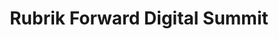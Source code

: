 ---
state: Virtual
region: Virtual
title: Rubrik Forward Digital Summit
event_url: https://forward.rubrik.com/
start_date: 2020-05-11
cost: Free
topics: [ cloud, azure ]
---